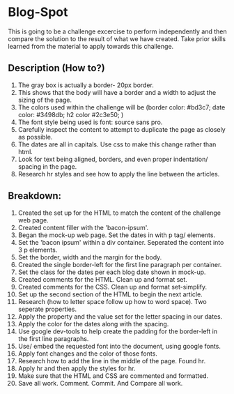 # Blog-Spot
This is going to be a challenge excercise to perform independently and then compare the solution to the result of what we have created. Take prior skills learned from the material to apply towards this challenge. 

## Description (How to?)
 
 1. The gray box is actually a border- 20px border. 
 2. This shows that the body will have a border and a width to adjust the sizing of the page. 
 3. The colors used within the challenge will be (border color: #bd3c7; date color: #3498db; h2 color #2c3e50; )
 4. The font style being used is font: source sans pro.
 5. Carefully inspect the content to attempt to duplicate the page as closely as possible.
 6. The dates are all in capitals. Use css to make this change rather than html.
 7. Look for text being aligned, borders, and even proper indentation/ spacing in the page.
 8. Research hr styles and see how to apply the line between the articles.


 ## Breakdown:
1. Created the set up for the HTML to match the content of the challenge web page. 
2. Created content filler with the 'bacon-ipsum'. 
3. Began the mock-up web page. Set the dates in with p tag/ elements.
4. Set the 'bacon ipsum' within a div container. Seperated the content into 3 p elements.
5. Set the border, width and the margin for the body. 
6. Created the single border-left for the first line paragraph per container.
7. Set the class for the dates per each blog date shown in mock-up. 
8. Created comments for the HTML. Clean up and format set.
9. Created comments for the CSS. Clean up and format set-simplify.
10. Set up the second section of the HTML to begin the next article. 
11. Research (how to letter space follow up how to word space). Two seperate properties.
12. Apply the property and the value set for the letter spacing in our dates.
13. Apply the color for the dates along with the spacing.
14. Use google dev-tools to help create the padding for the border-left in the first line paragraphs.
15. Use/ embed the requested font into the document, using google fonts.
16. Apply font changes and the color of those fonts.
17. Research how to add the line in the middle of the page. Found hr. 
18. Apply hr and then apply the styles for hr.
19. Make sure that the HTML and CSS are commented and formatted.
20. Save all work. Comment. Commit. And Compare all work. 
